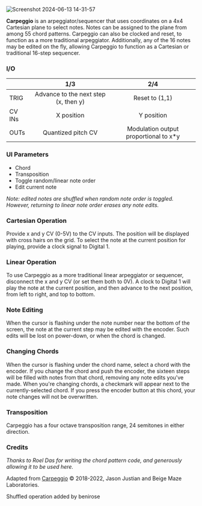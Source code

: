 ![Screenshot 2024-06-13 14-31-57](https://github.com/djphazer/O_C-Phazerville/assets/109086194/291b577c-c139-4e04-81db-a900f47de58b)

**Carpeggio** is an arpeggiator/sequencer that uses coordinates on a 4x4 Cartesian plane to select notes. Notes can be assigned to the plane from among 55 chord patterns. Carpeggio can also be clocked and reset, to function as a more traditional arpeggiator. Additionally, any of the 16 notes may be edited on the fly, allowing Carpeggio to function as a Cartesian or traditional 16-step sequencer.

### I/O

|        |                 1/3                  |                  2/4                  |
| ------ | :----------------------------------: | :-----------------------------------: |
| TRIG   | Advance to the next step (x, then y) |            Reset to (1,1)             |
| CV INs |              X position              |              Y position               |
| OUTs   |          Quantized pitch CV          | Modulation output proportional to x*y |

### UI Parameters
* Chord
* Transposition
* Toggle random/linear note order
* Edit current note

_Note: edited notes are shuffled when random note order is toggled. However, returning to linear note order erases any note edits._

### Cartesian Operation
Provide x and y CV (0-5V) to the CV inputs. The position will be displayed with cross hairs on the grid. To select the note at the current position for playing, provide a clock signal to Digital 1.

### Linear Operation
To use Carpeggio as a more traditional linear arpeggiator or sequencer, disconnect the x and y CV (or set them both to 0V). A clock to Digital 1 will play the note at the current position, and then advance to the next position, from left to right, and top to bottom.

### Note Editing
When the cursor is flashing under the note number near the bottom of the screen, the note at the current step may be edited with the encoder. Such edits will be lost on power-down, or when the chord is changed.

### Changing Chords
When the cursor is flashing under the chord name, select a chord with the encoder. If you change the chord and push the encoder, the sixteen steps will be filled with notes from that chord, removing any note edits you've made. When you're changing chords, a checkmark will appear next to the currently-selected chord. If you press the encoder button at this chord, your note changes will not be overwritten.

### Transposition
Carpeggio has a four octave transposition range, 24 semitones in either direction.

### Credits
_Thanks to Roel Das for writing the chord pattern code, and generously allowing it to be used here._

Adapted from [Carpeggio](https://github.com/Chysn/O_C-HemisphereSuite/wiki/Carpeggio-Cartesian-Arpeggiator) © 2018-2022, Jason Justian and Beige Maze Laboratories.

Shuffled operation added by benirose